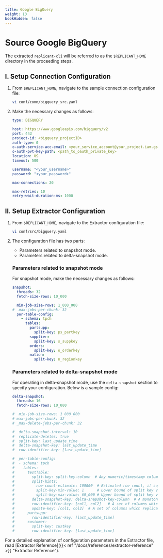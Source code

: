 ```yaml
---
title: Google BigQuery
weight: 13
bookHidden: false
---
```

# Source Google BigQuery

The extracted `replicant-cli` will be referred to as the `$REPLICANT_HOME` directory in the proceeding steps.

## I. Setup Connection Configuration

1. From `$REPLICANT_HOME`, navigate to the sample connection configuration file:
    ```BASH
    vi conf/conn/bigquery_src.yaml
    ```

2. Make the necessary changes as follows:
    ```YAML
    type: BIGQUERY

    host: https://www.googleapis.com/bigquery/v2
    port: 443
    project-id: <bigquery_projectID>
    auth-type: 0
    o-auth-service-acc-email: <your_service_account@your_project.iam.gserviceaccount.com>
    o-auth-pvt-key-path: <path_to_oauth_private_key>
    location: US
    timeout: 500

    username: "<your_username>"
    password: "<your_password>"

    max-connections: 20

    max-retries: 10
    retry-wait-duration-ms: 1000
    ```

## II. Setup Extractor Configuration

1. From `$REPLICANT_HOME`, navigate to the Extractor configuration file:

    ```BASH
    vi conf/src/bigquery.yaml
    ```
2. The configuration file has two parts:

    - Parameters related to snapshot mode.
    - Parameters related to delta-snapshot mode.

    ### Parameters related to snapshot mode
    For snapshot mode, make the necessary changes as follows:

    ```YAML
    snapshot:
      threads: 32
      fetch-size-rows: 10_000

      min-job-size-rows: 1_000_000
    #  max-jobs-per-chunk: 32
      per-table-config:
        - schema: tpch
          tables:
            partsupp:
              split-key: ps_partkey
            supplier:
              split-key: s_suppkey
            orders:
              split-key: o_orderkey
            nation:
              split-key: n_regionkey
    ```
    ### Parameters related to delta-snapshot mode
    For operating in delta-snapshot mode, use the `delta-snapshot` section to specify your configuration. Below is a sample config:

    ```YAML
    delta-snapshot:
      threads: 16
      fetch-size-rows: 10_000

    #  min-job-size-rows: 1_000_000
    # max-jobs-per-chunk: 32
    # _max-delete-jobs-per-chunk: 32

    #  delta-snapshot-interval: 10
    #  replicate-deletes: true
    #  split-key: last_update_time
    #  delta-snapshot-key: last_update_time
    #  row-identifier-key: [last_update_time]

    #  per-table-config:
    #  - schema: tpch
    #    tables:
    #      testTable:
    #        split-key: split-key-column  # Any numeric/timestamp column with sufficiently large number of distincts
    #        split-hints:
    #          row-count-estimate: 100000  # Estimated row count, if supplied replicant will leverage
    #          split-key-min-value: 1      # Lower bound of split key value
    #          split-key-max-value: 60_000 # Upper bound of split key value, if supplied replicant will leverage and avoid querying source database for the same
    #        delta-snapshot-key: delta-snapshot-key-column  # A monotonic increasing numeric/timestamp column which gets new value on each INSERT/UPDATE
    #        row-identifier-key: [col1, col2]   # A set of columns which uniquely identify a row
    #        update-key: [col1, col2]  # A set of columns which replicant should use to perform deletes/updates during incremental replication
    #      partsupp:
    #        row-identifier-key: [last_update_time]
    #      customer:
    #        split-key: custkey
    #        row-identifier-key: [last_update_time]
    ```

For a detailed explanation of configuration parameters in the Extractor file, read [Extractor Reference]({{< ref "/docs/references/extractor-reference" >}} "Extractor Reference").